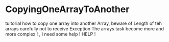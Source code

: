 # CopyingOneArrayToAnother
tuitorial how to copy one array into another Array, beware of Length of teh arrays carefully not to receive Exception
The arrays task become more and more complex ! , I need some help ! 
HELP ! 

